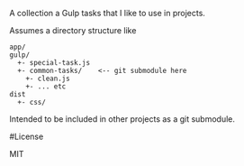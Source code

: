 A collection a Gulp tasks that I like to use in projects.

Assumes a directory structure like

    app/
    gulp/
      +- special-task.js
      +- common-tasks/    <-- git submodule here
        +- clean.js
        +- ... etc
    dist
      +- css/

Intended to be included in other projects as a git submodule.

#License

MIT
